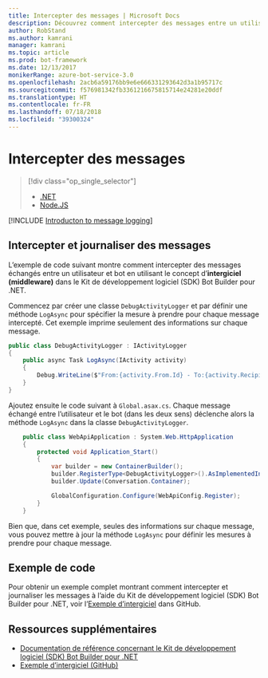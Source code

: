 ```yaml
---
title: Intercepter des messages | Microsoft Docs
description: Découvrez comment intercepter des messages entre un utilisateur et un bot à l’aide du kit de développement logiciel (SDK) Bot Builder pour .NET.
author: RobStand
ms.author: kamrani
manager: kamrani
ms.topic: article
ms.prod: bot-framework
ms.date: 12/13/2017
monikerRange: azure-bot-service-3.0
ms.openlocfilehash: 2acb6a59176bb9e6e666331293642d3a1b95717c
ms.sourcegitcommit: f576981342fb3361216675815714e24281e20ddf
ms.translationtype: HT
ms.contentlocale: fr-FR
ms.lasthandoff: 07/18/2018
ms.locfileid: "39300324"
---
```

# <a name="intercept-messages"></a>Intercepter des messages
> [!div class="op_single_selector"]
> - [.NET](../dotnet/bot-builder-dotnet-middleware.md)
> - [Node.JS](../nodejs/bot-builder-nodejs-intercept-messages.md)

[!INCLUDE [Introducton to message logging](../includes/snippet-message-logging-intro.md)]

## <a name="intercept-and-log-messages"></a>Intercepter et journaliser des messages

L’exemple de code suivant montre comment intercepter des messages échangés entre un utilisateur et bot en utilisant le concept d’**intergiciel (middleware)** dans le Kit de développement logiciel (SDK) Bot Builder pour .NET. 

Commencez par créer une classe `DebugActivityLogger` et par définir une méthode `LogAsync` pour spécifier la mesure à prendre pour chaque message intercepté. Cet exemple imprime seulement des informations sur chaque message.

```cs
public class DebugActivityLogger : IActivityLogger
{
    public async Task LogAsync(IActivity activity)
    {
        Debug.WriteLine($"From:{activity.From.Id} - To:{activity.Recipient.Id} - Message:{activity.AsMessageActivity()?.Text}");
    }
}
```

Ajoutez ensuite le code suivant à `Global.asax.cs`.  Chaque message échangé entre l’utilisateur et le bot (dans les deux sens) déclenche alors la méthode `LogAsync` dans la classe `DebugActivityLogger`. 

```cs
    public class WebApiApplication : System.Web.HttpApplication
    {
        protected void Application_Start()
        {
            var builder = new ContainerBuilder();
            builder.RegisterType<DebugActivityLogger>().AsImplementedInterfaces().InstancePerDependency();
            builder.Update(Conversation.Container);

            GlobalConfiguration.Configure(WebApiConfig.Register);
        }
    }
```

Bien que, dans cet exemple, seules des informations sur chaque message, vous pouvez mettre à jour la méthode `LogAsync` pour définir les mesures à prendre pour chaque message. 

## <a name="sample-code"></a>Exemple de code 

Pour obtenir un exemple complet montrant comment intercepter et journaliser les messages à l’aide du Kit de développement logiciel (SDK) Bot Builder pour .NET, voir l’<a href="https://github.com/Microsoft/BotBuilder-Samples/tree/master/CSharp/core-Middleware" target="_blank">Exemple d’intergiciel</a> dans GitHub. 

## <a name="additional-resources"></a>Ressources supplémentaires

- <a href="/dotnet/api/?view=botbuilder-3.11.0" target="_blank">Documentation de référence concernant le Kit de développement logiciel (SDK) Bot Builder pour .NET</a>
- <a href="https://github.com/Microsoft/BotBuilder-Samples/tree/master/CSharp/core-Middleware" target="_blank">Exemple d’intergiciel (GitHub)</a>
